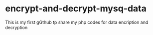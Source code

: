 # encrypt-and-decrypt-mysq-data
This is my first gGthub tp share my php codes for data encription and decryption
